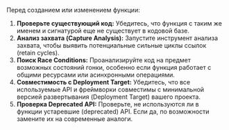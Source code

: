 Перед созданием или изменением функции:

1.  **Проверьте существующий код:** Убедитесь, что функция с таким же именем и сигнатурой еще не существует в кодовой базе.
2.  **Анализ захвата (Capture Analysis):** Запустите инструмент анализа захвата, чтобы выявить потенциальные сильные циклы ссылок (retain cycles).
3.  **Поиск Race Conditions:** Проанализируйте код на предмет возможных состояний гонки, особенно если функция работает с общими ресурсами или асинхронными операциями.
4.  **Совместимость с Deployment Target:** Убедитесь, что все используемые API и фреймворки совместимы с минимальной версией развертывания (Deployment Target) вашего проекта.
5.  **Проверка Deprecated API:** Проверьте, не используются ли в функции устаревшие (deprecated) API. Если да, по возможности замените их на современные аналоги. 